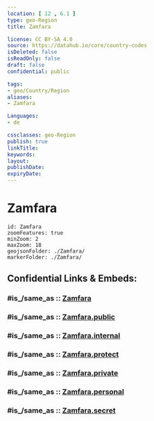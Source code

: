 ```yaml
---
location: [ 12 , 6.1 ] 
type: geo-Region
title: Zamfara

license: CC BY-SA 4.0
source: https://datahub.io/core/country-codes
isDeleted: false
isReadOnly: false
draft: false
confidential: public

tags:
- geo/Country/Region
aliases:
- Zamfara

Languages:
- de

cssclasses: geo-Region
publish: true
linkTitle: 
keywords: 
layout: 
publishDate: 
expiryDate: 
---
```


# Zamfara

```leaflet
id: Zamfara
zoomFeatures: true 
minZoom: 2 
maxZoom: 18
geojsonFolder: ./Zamfara/
markerFolder: ./Zamfara/
```


## Confidential Links & Embeds: 

### #is_/same_as :: [Zamfara](/_Standards/Earth/Continent/Africa/Africa~Central/Nigeria/Zones~Nigeria/Nigeria~North-West/Zamfara.md) 

### #is_/same_as :: [Zamfara.public](/_public/Earth/Continent/Africa/Africa~Central/Nigeria/Zones~Nigeria/Nigeria~North-West/Zamfara.public.md) 

### #is_/same_as :: [Zamfara.internal](/_internal/Earth/Continent/Africa/Africa~Central/Nigeria/Zones~Nigeria/Nigeria~North-West/Zamfara.internal.md) 

### #is_/same_as :: [Zamfara.protect](/_protect/Earth/Continent/Africa/Africa~Central/Nigeria/Zones~Nigeria/Nigeria~North-West/Zamfara.protect.md) 

### #is_/same_as :: [Zamfara.private](/_private/Earth/Continent/Africa/Africa~Central/Nigeria/Zones~Nigeria/Nigeria~North-West/Zamfara.private.md) 

### #is_/same_as :: [Zamfara.personal](/_personal/Earth/Continent/Africa/Africa~Central/Nigeria/Zones~Nigeria/Nigeria~North-West/Zamfara.personal.md) 

### #is_/same_as :: [Zamfara.secret](/_secret/Earth/Continent/Africa/Africa~Central/Nigeria/Zones~Nigeria/Nigeria~North-West/Zamfara.secret.md)

